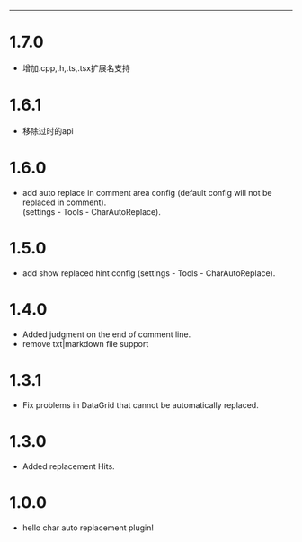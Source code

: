 ---
# 1.7.0
* 增加.cpp,.h,.ts,.tsx扩展名支持

# 1.6.1
* 移除过时的api

# 1.6.0
* add auto replace in comment area  config
  (default config will not be replaced in comment).  
  (settings - Tools - CharAutoReplace).

# 1.5.0
* add show replaced hint config 
  (settings - Tools - CharAutoReplace).

# 1.4.0
* Added judgment on the end of comment line.
* remove txt|markdown file support

# 1.3.1
* Fix problems in DataGrid that cannot be automatically replaced.

# 1.3.0
* Added replacement Hits.

# 1.0.0
* hello char auto replacement plugin!